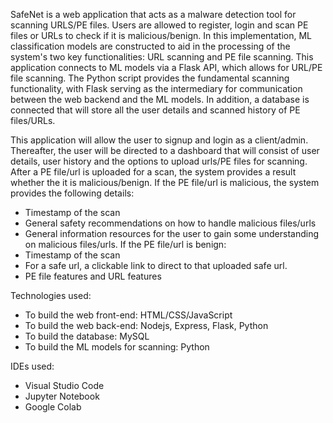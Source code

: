 SafeNet is a web application that acts as a malware detection tool for scanning URLS/PE files. Users are allowed to register, login and scan PE files or URLs to check if it is malicious/benign.
In this implementation, ML classification models are constructed to aid in the processing of the system's two key functionalities: URL scanning and PE file scanning. This application connects to ML models via a Flask API, which allows for URL/PE file scanning. The Python script provides the fundamental scanning functionality, with Flask serving as the intermediary for communication between the web backend and the ML models. In addition, a database is connected that will store all the user details and scanned history of PE files/URLs.

This application will allow the user to signup and login as a client/admin. Thereafter, the user will be directed to a dashboard that will consist of user details, user history and the options to upload urls/PE files for scanning.
After a PE file/url is uploaded for a scan, the system provides a result whether the it is malicious/benign.
If the PE file/url is malicious, the system provides the following details:
- Timestamp of the scan
- General safety recommendations on how to handle malicious files/urls
- General information resources for the user to gain some understanding on malicious files/urls.
If the PE file/url is benign:
- Timestamp of the scan
- For a safe url, a clickable link to direct to that uploaded safe url.
- PE file features and URL features

Technologies used:
- To build the web front-end: HTML/CSS/JavaScript
- To build the web back-end: Nodejs, Express, Flask, Python
- To build the database: MySQL
- To build the ML models for scanning: Python 

IDEs used:
- Visual Studio Code
- Jupyter Notebook
- Google Colab
